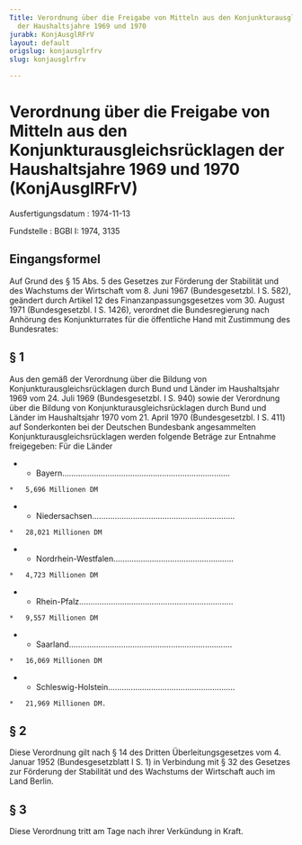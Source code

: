 ```yaml
---
Title: Verordnung über die Freigabe von Mitteln aus den Konjunkturausgleichsrücklagen
  der Haushaltsjahre 1969 und 1970
jurabk: KonjAusglRFrV
layout: default
origslug: konjausglrfrv
slug: konjausglrfrv

---
```


# Verordnung über die Freigabe von Mitteln aus den Konjunkturausgleichsrücklagen der Haushaltsjahre 1969 und 1970 (KonjAusglRFrV)

Ausfertigungsdatum
:   1974-11-13

Fundstelle
:   BGBl I: 1974, 3135



## Eingangsformel

Auf Grund des § 15 Abs. 5 des Gesetzes zur Förderung der Stabilität und des Wachstums der Wirtschaft vom 8. Juni 1967 (Bundesgesetzbl. I S. 582), geändert durch Artikel 12 des Finanzanpassungsgesetzes vom 30. August 1971 (Bundesgesetzbl. I S. 1426), verordnet die Bundesregierung nach Anhörung des Konjunkturrates für die öffentliche Hand mit Zustimmung des Bundesrates:


## § 1

Aus den gemäß der Verordnung über die Bildung von Konjunkturausgleichsrücklagen durch Bund und Länder im Haushaltsjahr 1969 vom 24. Juli 1969 (Bundesgesetzbl. I S. 940) sowie der Verordnung über die Bildung von Konjunkturausgleichsrücklagen durch Bund und Länder im Haushaltsjahr 1970 vom 21. April 1970 (Bundesgesetzbl. I S. 411) auf Sonderkonten bei der Deutschen Bundesbank angesammelten Konjunkturausgleichsrücklagen werden folgende Beträge zur Entnahme freigegeben:
Für die Länder

*    *   Bayern..........................................................................

    *   5,696 Millionen DM


*    *   Niedersachsen...............................................................

    *   28,021 Millionen DM


*    *   Nordrhein-Westfalen.....................................................

    *   4,723 Millionen DM


*    *   Rhein-Pfalz....................................................................

    *   9,557 Millionen DM


*    *   Saarland........................................................................

    *   16,069 Millionen DM


*    *   Schleswig-Holstein........................................................

    *   21,969 Millionen DM.





## § 2

Diese Verordnung gilt nach § 14 des Dritten Überleitungsgesetzes vom 4. Januar 1952 (Bundesgesetzblatt I S. 1) in Verbindung mit § 32 des Gesetzes zur Förderung der Stabilität und des Wachstums der Wirtschaft auch im Land Berlin.


## § 3

Diese Verordnung tritt am Tage nach ihrer Verkündung in Kraft.

